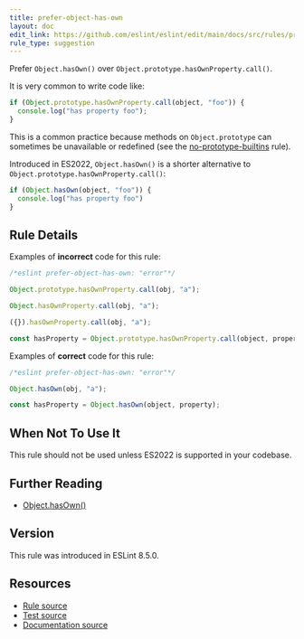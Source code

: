 ```yaml
---
title: prefer-object-has-own
layout: doc
edit_link: https://github.com/eslint/eslint/edit/main/docs/src/rules/prefer-object-has-own.md
rule_type: suggestion
---
```


<!--FIXABLE-->

Prefer `Object.hasOwn()` over `Object.prototype.hasOwnProperty.call()`.

It is very common to write code like:

```js
if (Object.prototype.hasOwnProperty.call(object, "foo")) {
  console.log("has property foo");
}
```

This is a common practice because methods on `Object.prototype` can sometimes be unavailable or redefined (see the [no-prototype-builtins](no-prototype-builtins) rule).

Introduced in ES2022, `Object.hasOwn()` is a shorter alternative to `Object.prototype.hasOwnProperty.call()`:

```js
if (Object.hasOwn(object, "foo")) {
  console.log("has property foo")
}
```

## Rule Details

Examples of **incorrect** code for this rule:

```js
/*eslint prefer-object-has-own: "error"*/

Object.prototype.hasOwnProperty.call(obj, "a");

Object.hasOwnProperty.call(obj, "a");

({}).hasOwnProperty.call(obj, "a");

const hasProperty = Object.prototype.hasOwnProperty.call(object, property);
```

Examples of **correct** code for this rule:

```js
/*eslint prefer-object-has-own: "error"*/

Object.hasOwn(obj, "a");

const hasProperty = Object.hasOwn(object, property);
```

## When Not To Use It

This rule should not be used unless ES2022 is supported in your codebase.

## Further Reading

* [Object.hasOwn()](https://developer.mozilla.org/en-US/docs/Web/JavaScript/Reference/Global_Objects/Object/hasOwn)

## Version

This rule was introduced in ESLint 8.5.0.

## Resources

* [Rule source](https://github.com/eslint/eslint/tree/HEAD/lib/rules/prefer-object-has-own.js)
* [Test source](https://github.com/eslint/eslint/tree/HEAD/tests/lib/rules/prefer-object-has-own.js)
* [Documentation source](https://github.com/eslint/eslint/tree/HEAD/docs/src/rules/prefer-object-has-own.md)
